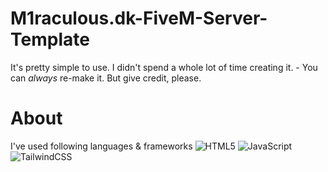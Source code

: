 # M1raculous.dk-FiveM-Server-Template
 
It's pretty simple to use. I didn't spend a whole lot of time creating it. - You can *always* re-make it. But give credit, please.

# About
I've used following languages & frameworks
![HTML5](https://img.shields.io/badge/-HTML5-%23E44D27?style=flat-square&logo=html5&logoColor=ffffff)
![JavaScript](https://img.shields.io/badge/-JavaScript-%23F7DF1C?style=flat-square&logo=javascript&logoColor=000000&labelColor=%23F7DF1C&color=%23FFCE5A)
![TailwindCSS](https://img.shields.io/badge/Tailwind_CSS-38B2AC?style=for-the-badge&logo=tailwind-css&logoColor=white)